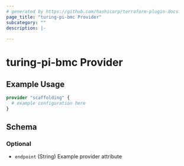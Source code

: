```yaml
---
# generated by https://github.com/hashicorp/terraform-plugin-docs
page_title: "turing-pi-bmc Provider"
subcategory: ""
description: |-
  
---
```


# turing-pi-bmc Provider



## Example Usage

```terraform
provider "scaffolding" {
  # example configuration here
}
```

<!-- schema generated by tfplugindocs -->
## Schema

### Optional

- `endpoint` (String) Example provider attribute
